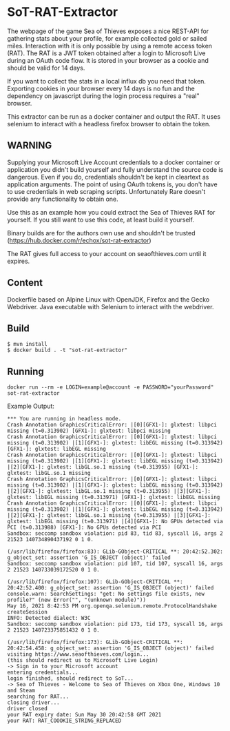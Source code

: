 # SoT-RAT-Extractor

The webpage of the game Sea of Thieves exposes a nice REST-API for gathering stats about your profile, for example collected gold or sailed miles.
Interaction with it is only possible by using a remote access token (RAT).
The RAT is a JWT token obtained after a login to Microsoft Live during an OAuth code flow. It is stored in your browser as a cookie and should be valid for 14 days.

If you want to collect the stats in a local influx db you need that token.
Exporting cookies in your browser every 14 days is no fun and the dependency on javascript during the login process requires a "real" browser.

This extractor can be run as a docker container and output the RAT.
It uses selenium to interact with a headless firefox browser to obtain the token.

## WARNING

Supplying your Microsoft Live Account credentials to a docker container or application you didn't build yourself and fully understand the source code is dangerous.
Even if you do, credentials shouldn't be kept in cleartext as application arguments.
The point of using OAuth tokens is, you don't have to use credentials in web scraping scripts. Unfortunately Rare doesn't provide any functionality to obtain one.

Use this as an example how you could extract the Sea of Thieves RAT for yourself.
If you still want to use this code, at least build it yourself.

Binary builds are for the authors own use and shouldn't be trusted (https://hub.docker.com/r/echox/sot-rat-extractor)

The RAT gives full access to your account on seaofthieves.com until it expires.

## Content

Dockerfile based on Alpine Linux with OpenJDK, Firefox and the Gecko Webdriver.
Java executable with Selenium to interact with the webdriver.

## Build

```
$ mvn install
$ docker build . -t "sot-rat-extractor"
```

## Running

```
docker run --rm -e LOGIN=example@account -e PASSWORD="yourPassword" sot-rat-extractor
```

Example Output:

```
*** You are running in headless mode.
Crash Annotation GraphicsCriticalError: |[0][GFX1-]: glxtest: libpci missing (t=0.313902) [GFX1-]: glxtest: libpci missing
Crash Annotation GraphicsCriticalError: |[0][GFX1-]: glxtest: libpci missing (t=0.313902) |[1][GFX1-]: glxtest: libEGL missing (t=0.313942) [GFX1-]: glxtest: libEGL missing
Crash Annotation GraphicsCriticalError: |[0][GFX1-]: glxtest: libpci missing (t=0.313902) |[1][GFX1-]: glxtest: libEGL missing (t=0.313942) |[2][GFX1-]: glxtest: libGL.so.1 missing (t=0.313955) [GFX1-]: glxtest: libGL.so.1 missing
Crash Annotation GraphicsCriticalError: |[0][GFX1-]: glxtest: libpci missing (t=0.313902) |[1][GFX1-]: glxtest: libEGL missing (t=0.313942) |[2][GFX1-]: glxtest: libGL.so.1 missing (t=0.313955) |[3][GFX1-]: glxtest: libEGL missing (t=0.313971) [GFX1-]: glxtest: libEGL missing
Crash Annotation GraphicsCriticalError: |[0][GFX1-]: glxtest: libpci missing (t=0.313902) |[1][GFX1-]: glxtest: libEGL missing (t=0.313942) |[2][GFX1-]: glxtest: libGL.so.1 missing (t=0.313955) |[3][GFX1-]: glxtest: libEGL missing (t=0.313971) |[4][GFX1-]: No GPUs detected via PCI (t=0.313988) [GFX1-]: No GPUs detected via PCI
Sandbox: seccomp sandbox violation: pid 83, tid 83, syscall 16, args 2 21523 140734890437192 0 1 0.

(/usr/lib/firefox/firefox:83): GLib-GObject-CRITICAL **: 20:42:52.302: g_object_set: assertion 'G_IS_OBJECT (object)' failed
Sandbox: seccomp sandbox violation: pid 107, tid 107, syscall 16, args 2 21523 140733039172520 0 1 0.

(/usr/lib/firefox/firefox:107): GLib-GObject-CRITICAL **: 20:42:52.400: g_object_set: assertion 'G_IS_OBJECT (object)' failed
console.warn: SearchSettings: "get: No settings file exists, new profile?" (new Error("", "(unknown module)"))
May 16, 2021 8:42:53 PM org.openqa.selenium.remote.ProtocolHandshake createSession
INFO: Detected dialect: W3C
Sandbox: seccomp sandbox violation: pid 173, tid 173, syscall 16, args 2 21523 140723375851432 0 1 0.

(/usr/lib/firefox/firefox:173): GLib-GObject-CRITICAL **: 20:42:54.458: g_object_set: assertion 'G_IS_OBJECT (object)' failed
visiting https://www.seaofthieves.com/login...
(this should redirect us to Microsoft Live Login)
-> Sign in to your Microsoft account
entering credentials...
login finished, should redirect to SoT...
-> Sea of Thieves - Welcome to Sea of Thieves on Xbox One, Windows 10 and Steam
searching for RAT...
closing driver...
driver closed
your RAT expiry date: Sun May 30 20:42:58 GMT 2021
your RAT: RAT_COOOKIE_STRING_REPLACED
```